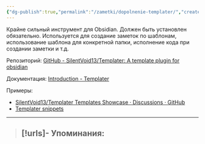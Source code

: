 ```yaml
---
{"dg-publish":true,"permalink":"/zametki/dopolnenie-templater/","created":"2024-07-10 01:02"}
---
```


Крайне сильный инструмент для Obsidian. Должен быть установлен обязательно. Используется для создание заметок по шаблонам, использование шаблона для конкретной папки, исполнение кода при создании заметки и т.д.

Репозиторий: [GitHub - SilentVoid13/Templater: A template plugin for obsidian](https://github.com/SilentVoid13/Templater)

Документация: [Introduction - Templater](https://silentvoid13.github.io/Templater/introduction.html)

Примеры:
- [SilentVoid13/Templater Templates Showcase · Discussions · GitHub](https://github.com/SilentVoid13/Templater/discussions/categories/templates-showcase)
- [Templater snippets](https://zachyoung.dev/posts/templater-snippets)

---
> [!urls]- Упоминания:
> - 